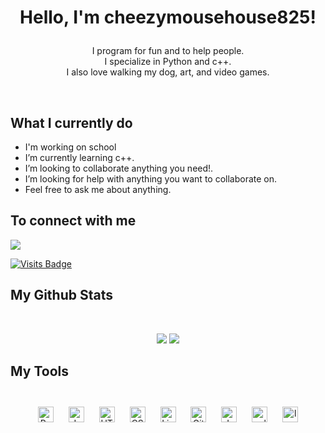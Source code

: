 <h1><p align="center">Hello, I'm cheezymousehouse825!</p></h1>


<p align="center">I program for fun and to help people.<br/>I specialize in Python and c++.<br> I also love walking my dog, art, and video games.<br></p><br/>


<summary><h2> What I currently do</h2></summary>

- I'm working on school
- I’m currently learning c++.
- I’m looking to collaborate anything you need!.
- I’m looking for help with anything you want to collaborate on.
- Feel free to ask me about anything.

<summary><h2> To connect with me</h2></summary>

<p align = "center">
 
[<img src="https://img.shields.io/badge/twitter-%231DA1F2.svg?&style=for-the-badge&logo=twitter&logoColor=white" />](https://twitter.com/cheezymh825/) 
<!-- [<img src = "https://img.shields.io/badge/instagram-%23E4405F.svg?&style=for-the-badge&logo=instagram&logoColor=white">](https://www.instagram.com//) -->
[![Visits Badge](https://badges.pufler.dev/visits/cheezymousehouse825/cheezymousehouse825?style=for-the-badge)](https://github.com/cheezymousehouse825)

</p>

<summary><h2> My Github Stats</h2> </summary>

<br>

<p align = "center">
  <img src = "https://github-readme-stats.vercel.app/api?username=cheezymousehouse825&show_icons=true&count_private=true&theme=vue&hide=issues&line_height=32">
  <img src = "https://github-readme-streak-stats.herokuapp.com/?user=cheezymousehouse825&">
</p>

<summary><h2> My Tools</h2></summary>

<br>

<div align="center">  
<img style="margin: 10px" src="https://profilinator.rishav.dev/skills-assets/python-original.svg" alt="Python" height="25" />  
<img style="margin: 10px" src="https://profilinator.rishav.dev/skills-assets/javascript-original.svg" alt="JavaScript" height="25" />  
<img style="margin: 10px" src="https://profilinator.rishav.dev/skills-assets/html5-original-wordmark.svg" alt="HTML5" height="25" />  
<img style="margin: 10px" src="https://profilinator.rishav.dev/skills-assets/css3-original-wordmark.svg" alt="CSS3" height="25" />  
<img style="margin: 10px" src="https://profilinator.rishav.dev/skills-assets/linux-original.svg" alt="Linux" height="25" />  
<img style="margin: 10px" src="https://profilinator.rishav.dev/skills-assets/git-scm-icon.svg" alt="Git" height="25" />  
<img style="margin: 10px" src="https://profilinator.rishav.dev/skills-assets/java-original-wordmark.svg" alt="Java" height="25" />  
<img style="margin: 10px" src="https://profilinator.rishav.dev/skills-assets/cplusplus-original.svg" alt="cplusplus" height="25" />  
<img style="margin: 10px" src="https://upload.wikimedia.org/wikipedia/commons/c/cf/Lua-Logo.svg" alt="lua" height="25" />  
</div>  
